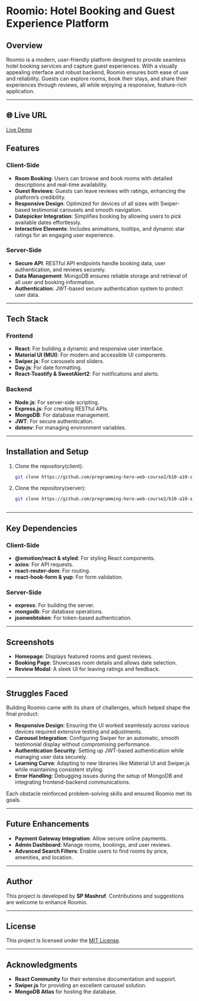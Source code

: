 # Roomio: Hotel Booking and Guest Experience Platform

## Overview

Roomio is a modern, user-friendly platform designed to provide seamless hotel booking services and capture guest experiences. With a visually appealing interface and robust backend, Roomio ensures both ease of use and reliability. Guests can explore rooms, book their stays, and share their experiences through reviews, all while enjoying a responsive, feature-rich application.

---

## 🌐 **Live URL**

[Live Demo](https://roomio-ad004.firebaseapp.com)

## Features

### Client-Side

- **Room Booking**: Users can browse and book rooms with detailed descriptions and real-time availability.
- **Guest Reviews**: Guests can leave reviews with ratings, enhancing the platform’s credibility.
- **Responsive Design**: Optimized for devices of all sizes with Swiper-based testimonial carousels and smooth navigation.
- **Datepicker Integration**: Simplifies booking by allowing users to pick available dates effortlessly.
- **Interactive Elements**: Includes animations, tooltips, and dynamic star ratings for an engaging user experience.

### Server-Side

- **Secure API**: RESTful API endpoints handle booking data, user authentication, and reviews securely.
- **Data Management**: MongoDB ensures reliable storage and retrieval of all user and booking information.
- **Authentication**: JWT-based secure authentication system to protect user data.

---

## Tech Stack

### Frontend

- **React**: For building a dynamic and responsive user interface.
- **Material UI (MUI)**: For modern and accessible UI components.
- **Swiper.js**: For carousels and sliders.
- **Day.js**: For date formatting.
- **React-Toastify & SweetAlert2**: For notifications and alerts.

### Backend

- **Node.js**: For server-side scripting.
- **Express.js**: For creating RESTful APIs.
- **MongoDB**: For database management.
- **JWT**: For secure authentication.
- **dotenv**: For managing environment variables.

---

## Installation and Setup

1. Clone the repository(client):
   ```bash
   git clone https://github.com/programming-hero-web-course2/b10-a10-client-side-hossainahmed2ndmarch.git
   ```
2. Clone the repository(server):
   ```bash
   git clone https://github.com/programming-hero-web-course2/b10-a10-server-side-hossainahmed2ndmarch.git
   ```
   ```

---

## Key Dependencies

### Client-Side

- **@emotion/react & styled**: For styling React components.
- **axios**: For API requests.
- **react-router-dom**: For routing.
- **react-hook-form & yup**: For form validation.

### Server-Side

- **express**: For building the server.
- **mongodb**: For database operations.
- **jsonwebtoken**: For token-based authentication.

---

## Screenshots

- **Homepage**: Displays featured rooms and guest reviews.
- **Booking Page**: Showcases room details and allows date selection.
- **Review Modal**: A sleek UI for leaving ratings and feedback.

---

## Struggles Faced

Building Roomio came with its share of challenges, which helped shape the final product:

- **Responsive Design**: Ensuring the UI worked seamlessly across various devices required extensive testing and adjustments.
- **Carousel Integration**: Configuring Swiper for an automatic, smooth testimonial display without compromising performance.
- **Authentication Security**: Setting up JWT-based authentication while managing user data securely.
- **Learning Curve**: Adapting to new libraries like Material UI and Swiper.js while maintaining consistent styling.
- **Error Handling**: Debugging issues during the setup of MongoDB and integrating frontend-backend communications.

Each obstacle reinforced problem-solving skills and ensured Roomio met its goals.

---

## Future Enhancements

- **Payment Gateway Integration**: Allow secure online payments.
- **Admin Dashboard**: Manage rooms, bookings, and user reviews.
- **Advanced Search Filters**: Enable users to find rooms by price, amenities, and location.

---

## Author

This project is developed by **SP Mashruf**. Contributions and suggestions are welcome to enhance Roomio.

---

## License

This project is licensed under the [MIT License](LICENSE).

---

## Acknowledgments

- **React Community** for their extensive documentation and support.
- **Swiper.js** for providing an excellent carousel solution.
- **MongoDB Atlas** for hosting the database.

